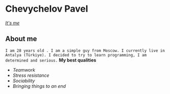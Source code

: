 # **Chevychelov Pavel**

[_It's me_](http://proektooo.ru/wp-content/uploads/2023/06/its-me-mario.jpg)

## **About me**

`I am 28 years old . I am a simple guy from Moscow. I currently live in Antalya (Türkiye). I decided to try to learn programming, I am determined and serious.`
**My best qualities**

- _Teamwork_
- _Stress resistance_
- _Sociability_
- _Bringing things to an end_
